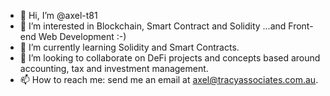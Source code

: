 - 👋 Hi, I’m @axel-t81
- 👀 I’m interested in Blockchain, Smart Contract and Solidity ...and Front-end Web Development :-)
- 🌱 I’m currently learning Solidity and Smart Contracts.
- 💞️ I’m looking to collaborate on DeFi projects and concepts based around accounting, tax and investment management.
- 📫 How to reach me: send me an email at axel@tracyassociates.com.au.

<!---
axel-t81/axel-t81 is a ✨ special ✨ repository because its `README.md` (this file) appears on your GitHub profile.
You can click the Preview link to take a look at your changes.
--->

